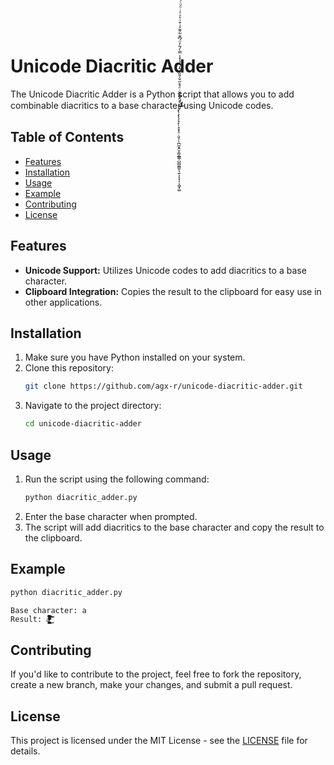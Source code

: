# Unicode Diacritic Adder

The Unicode Diacritic Adder is a Python script that allows you to add combinable diacritics to a base character̴̵̶̷̸̡̢̧̨̛̖̗̘̙̜̝̞̟̠̣̤̥̦̩̪̫̬̭̮̯̰̱̲̳̹̺̻̼͇͈͉͍͎̀́̂̃̄̅̆̇̈̉̊̋̌̍̎̏̐̑̒̓̔̽̾̿̀́͂̓̈́͆͊͋͌̕̚ͅ͏͓͔͕͖͙͚͐͑͒͗͛ͣͤͥͦͧͨͩͪͫͬͭͮͯ͘͜͟͢͝͞͠͡ using Unicode codes. 

## Table of Contents
- [Features](#features)
- [Installation](#installation)
- [Usage](#usage)
- [Example](#example)
- [Contributing](#contributing)
- [License](#license)

## Features

- **Unicode Support:** Utilizes Unicode codes to add diacritics to a base character.
- **Clipboard Integration:** Copies the result to the clipboard for easy use in other applications.

## Installation

1. Make sure you have Python installed on your system.
2. Clone this repository:
   ```bash
   git clone https://github.com/agx-r/unicode-diacritic-adder.git
   ```
3. Navigate to the project directory:
   ```bash
   cd unicode-diacritic-adder
   ```

## Usage

1. Run the script using the following command:
   ```bash
   python diacritic_adder.py
   ```
2. Enter the base character when prompted.
3. The script will add diacritics to the base character and copy the result to the clipboard.

## Example

```bash
python diacritic_adder.py
```

```
Base character: a
Result: à̴̵̶̷̸̡̢̧̨̛̖̗̘̙̜̝̞̟̠̣̤̥̦̩̪̫̬̭̮̯̰̱̲̳̹̺̻̼͇͈͉͍͎́̂̃̄̅̆̇̈̉̊̋̌̍̎̏̐̑̒̓̔̽̾̿̀́͂̓̈́͆͊͋͌̕̚ͅ͏͓͔͕͖͙͚͐͑͒͗͛ͣͤͥͦͧͨͩͪͫͬͭͮͯ͘͜͟͢͝͞͠͡
```

## Contributing

If you'd like to contribute to the project, feel free to fork the repository, create a new branch, make your changes, and submit a pull request.

## License

This project is licensed under the MIT License - see the [LICENSE](LICENSE) file for details.
